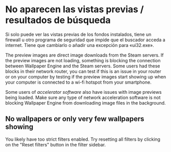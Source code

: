 # No aparecen las vistas previas / resultados de búsqueda

Si solo puede ver las vistas previas de los fondos instalados, tiene un firewall u otro programa de seguridad que impide que el buscador acceda a internet. Tiene que cambiarlo o añadir una excepción para «ui32.exe».

The preview images are direct image downloads from the Steam servers. If the preview images are not loading, something is blocking the connection between Wallpaper Engine and the Steam servers. Some users had these blocks in their network router, you can test if this is an issue in your router or on your computer by testing if the preview images start showing up when your computer is connected to a wi-fi hotspot from your smartphone.

Some users of *accelerator software* also have issues with image previews being loaded. Make sure any type of network acceleration software is not blocking Wallpaper Engine from downloading image files in the background.

## No wallpapers or only very few wallpapers showing

You likely have too strict filters enabled. Try resetting all filters by clicking on the "Reset filters" button in the filter sidebar.